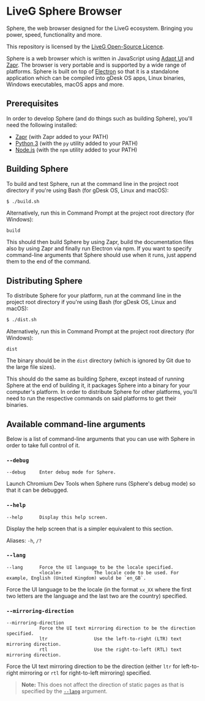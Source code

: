 # LiveG Sphere Browser
Sphere, the web browser designed for the LiveG ecosystem. Bringing you power, speed, functionality and more.

This repository is licensed by the [LiveG Open-Source Licence](https://github.com/LiveG-Development/Sphere/blob/master/LICENCE.md).

Sphere is a web browser which is written in JavaScript using [Adapt UI](https://github.com/LiveG-Development/Adapt-UI) and [Zapr](https://github.com/LiveG-Development/Zapr). The browser is very portable and is supported by a wide range of platforms. Sphere is built on top of [Electron](http://electronjs.org/) so that it is a standalone application which can be compiled into gDesk OS apps, Linux binaries, Windows executables, macOS apps and more.

## Prerequisites
In order to develop Sphere (and do things such as building Sphere), you'll need the following installed:
* [Zapr](https://github.com/LiveG-Development/Zapr) (with Zapr added to your PATH)
* [Python 3](https://www.python.org/downloads) (with the `py` utility added to your PATH)
* [Node.js](https://nodejs.org/en/download) (with the `npm` utility added to your PATH)

## Building Sphere
To build and test Sphere, run at the command line in the project root directory if you're using Bash (for gDesk OS, Linux and macOS):

```bash
$ ./build.sh
```

Alternatively, run this in Command Prompt at the project root directory (for Windows):

```batch
build
```

This should then build Sphere by using Zapr, build the documentation files also by using Zapr and finally run Electron via npm. If you want to specify command-line arguments that Sphere should use when it runs, just append them to the end of the command.

## Distributing Sphere
To distribute Sphere for your platform, run at the command line in the project root directory if you're using Bash (for gDesk OS, Linux and macOS):

```bash
$ ./dist.sh
```

Alternatively, run this in Command Prompt at the project root directory (for Windows):

```batch
dist
```

The binary should be in the `dist` directory (which is ignored by Git due to the large file sizes).

This should do the same as building Sphere, except instead of running Sphere at the end of building it, it packages Sphere into a binary for your computer's platform. In order to distribute Sphere for other platforms, you'll need to run the respective commands on said platforms to get their binaries.

## Available command-line arguments
Below is a list of command-line arguments that you can use with Sphere in order to take full control of it.

### `--debug`
```
--debug     Enter debug mode for Sphere.
```

Launch Chromium Dev Tools when Sphere runs (Sphere's debug mode) so that it can be debugged.

### `--help`
```
--help      Display this help screen.
```

Display the help screen that is a simpler equivalent to this section.

Aliases: `-h`, `/?`

### `--lang`
```
--lang      Force the UI language to be the locale specified.
            <locale>            The locale code to be used. For example, English (United Kingdom) would be `en_GB`.
```

Force the UI language to be the locale (in the format `xx_XX` where the first two letters are the language and the last two are the country) specified.

### `--mirroring-direction`
```
--mirroring-direction
            Force the UI text mirroring direction to be the direction specified.
            ltr                 Use the left-to-right (LTR) text mirroring direction.
            rtl                 Use the right-to-left (RTL) text mirroring direction.
```

Force the UI text mirroring direction to be the direction (either `ltr` for left-to-right mirroring or `rtl` for right-to-left mirroring) specified.

> **Note:** This does not affect the direction of static pages as that is specified by the [`--lang`](#--lang) argument.
